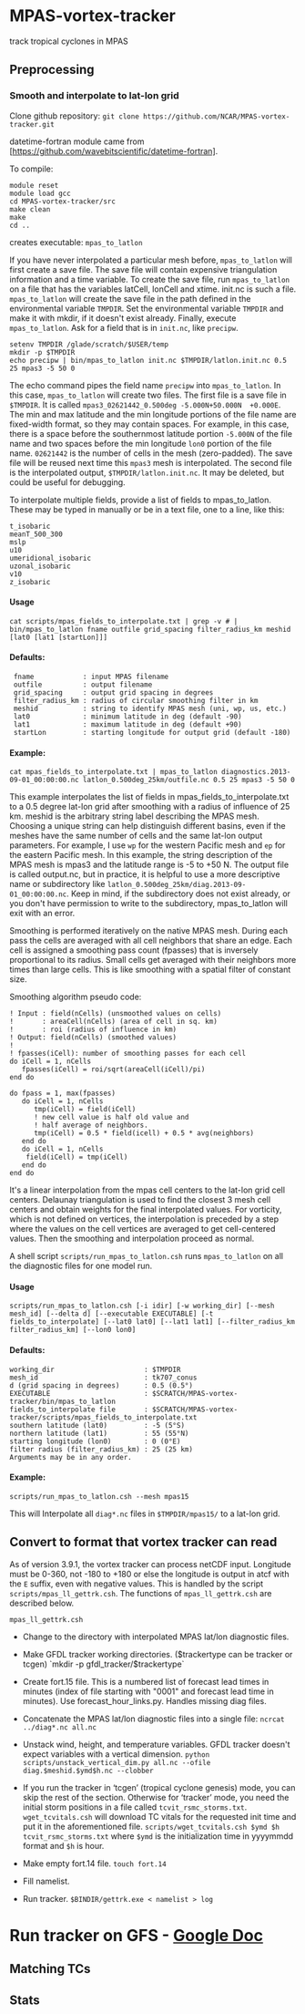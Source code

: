 # MPAS-vortex-tracker
track tropical cyclones in MPAS

## Preprocessing

### Smooth and interpolate to lat-lon grid

Clone github repository: `git clone https://github.com/NCAR/MPAS-vortex-tracker.git`

datetime-fortran module came from [https://github.com/wavebitscientific/datetime-fortran]. 

To compile:
```
module reset
module load gcc
cd MPAS-vortex-tracker/src
make clean
make
cd ..
```

creates executable: `mpas_to_latlon` 

If you have never interpolated a particular mesh before, `mpas_to_latlon` will first create a save file.  The save file will contain expensive triangulation information and a time variable. To create the save file, run `mpas_to_latlon` on a file that has the variables latCell, lonCell and xtime. init.nc is such a file. `mpas_to_latlon` will create the save file in the path defined in the environmental variable `TMPDIR`. Set the environmental variable `TMPDIR` and make it with mkdir, if it doesn't exist already. Finally, execute `mpas_to_latlon`. Ask for a field that is in `init.nc`, like `precipw`. 

```
setenv TMPDIR /glade/scratch/$USER/temp
mkdir -p $TMPDIR
echo precipw | bin/mpas_to_latlon init.nc $TMPDIR/latlon.init.nc 0.5 25 mpas3 -5 50 0
```

The echo command pipes the field name `precipw` into `mpas_to_latlon`. In this case, `mpas_to_latlon` will create two files. The first file is a save file in `$TMPDIR`. It is called `mpas3_02621442_0.500deg -5.000N+50.000N  +0.000E`. The min and max latitude and the min longitude portions of the file name are fixed-width format, so they may contain spaces. For example, in this case, there is a space before the southernmost latitude portion `-5.000N` of the file name and two spaces before the min longitude `lon0` portion of the file name. `02621442` is the number of cells in the mesh (zero-padded). The save file will be reused next time this `mpas3` mesh is interpolated. The second file is the interpolated output, `$TMPDIR/latlon.init.nc`. It may be deleted, but could be useful for debugging. 

To interpolate multiple fields, provide a list of fields to mpas_to_latlon.  These may be typed in manually or be in a text file, one to a line, like this:

```
t_isobaric
meanT_500_300
mslp
u10
umeridional_isobaric
uzonal_isobaric
v10
z_isobaric
```

#### Usage
`cat scripts/mpas_fields_to_interpolate.txt | grep -v # | bin/mpas_to_latlon fname outfile grid_spacing filter_radius_km meshid [lat0 [lat1 [startLon]]]`


#### Defaults:
```
 fname            : input MPAS filename
 outfile          : output filename
 grid_spacing     : output grid spacing in degrees
 filter_radius_km : radius of circular smoothing filter in km
 meshid           : string to identify MPAS mesh (uni, wp, us, etc.)
 lat0             : minimum latitude in deg (default -90)
 lat1             : maximum latitude in deg (default +90)
 startLon         : starting longitude for output grid (default -180)
```

#### Example:
```cat mpas_fields_to_interpolate.txt | mpas_to_latlon diagnostics.2013-09-01_00:00:00.nc latlon_0.500deg_25km/outfile.nc 0.5 25 mpas3 -5 50 0```

This example interpolates the list of fields in mpas_fields_to_interpolate.txt to a 0.5 degree lat-lon grid after smoothing with a radius of influence of 25 km.  meshid is the arbitrary string label describing the MPAS mesh. Choosing a unique string can help distinguish different basins, even if the meshes have the same number of cells and the same lat-lon output parameters.  For example, I use `wp` for the western Pacific mesh and `ep` for the eastern Pacific mesh. In this example, the string description of the MPAS mesh is mpas3 and the latitude range is -5 to +50 N. The output file is called output.nc, but in practice, it is helpful to use a more descriptive name or subdirectory like `latlon_0.500deg_25km/diag.2013-09-01_00:00:00.nc`. Keep in mind, if the subdirectory does not exist already, or you don't have permission to write to the subdirectory, mpas_to_latlon will exit with an error.

Smoothing is performed iteratively on the native MPAS mesh.  During each pass the cells are averaged with all cell neighbors that share an edge.  Each cell is assigned a smoothing pass count (fpasses) that is inversely proportional to its radius. Small cells get averaged with their neighbors more times than large cells. This is like smoothing with a spatial filter of constant size. 

Smoothing algorithm pseudo code:

```
! Input : field(nCells) (unsmoothed values on cells)
!       : areaCell(nCells) (area of cell in sq. km)
!       : roi (radius of influence in km)
! Output: field(nCells) (smoothed values)
! 
! fpasses(iCell): number of smoothing passes for each cell
do iCell = 1, nCells
   fpasses(iCell) = roi/sqrt(areaCell(iCell)/pi)
end do

do fpass = 1, max(fpasses)
   do iCell = 1, nCells
      tmp(iCell) = field(iCell)
      ! new cell value is half old value and
      ! half average of neighbors.
      tmp(iCell) = 0.5 * field(icell) + 0.5 * avg(neighbors)
   end do
   do iCell = 1, nCells
	field(iCell) = tmp(iCell)
   end do
end do
```

It's a linear interpolation from the mpas cell centers to the lat-lon grid cell centers. Delaunay triangulation is used to find the closest 3 mesh cell centers and obtain weights for the final interpolated values.  For vorticity, which is not defined on vertices, the interpolation is preceded by a step where the values on the cell vertices are averaged to get cell-centered values. Then the smoothing and interpolation proceed as normal. 

A shell script `scripts/run_mpas_to_latlon.csh` runs `mpas_to_latlon` on all the diagnostic files for one model run. 

#### Usage

`scripts/run_mpas_to_latlon.csh [-i idir] [-w working_dir] [--mesh mesh_id] [--delta d] [--executable EXECUTABLE] [-t fields_to_interpolate] [--lat0 lat0] [--lat1 lat1] [--filter_radius_km filter_radius_km] [--lon0 lon0]`

#### Defaults:
```
working_dir                      : $TMPDIR
mesh_id                          : tk707_conus
d (grid spacing in degrees)      : 0.5 (0.5°)
EXECUTABLE                       : $SCRATCH/MPAS-vortex-tracker/bin/mpas_to_latlon
fields_to_interpolate file       : $SCRATCH/MPAS-vortex-tracker/scripts/mpas_fields_to_interpolate.txt
southern latitude (lat0)         : -5 (5°S)
northern latitude (lat1)         : 55 (55°N)
starting longitude (lon0)        : 0 (0°E)
filter radius (filter_radius_km) : 25 (25 km)
Arguments may be in any order.
```

#### Example: 
```scripts/run_mpas_to_latlon.csh --mesh mpas15```

This will Interpolate all `diag*.nc` files in `$TMPDIR/mpas15/` to a lat-lon grid. 

## Convert to format that vortex tracker can read

As of version 3.9.1, the vortex tracker can process netCDF input.  Longitude must be 0-360, not -180 to +180 or else the longitude is output in atcf with the `E` suffix, even with negative values. This is handled by the script `scripts/mpas_ll_gettrk.csh`.  The functions of `mpas_ll_gettrk.csh` are described below.

`mpas_ll_gettrk.csh`

  - Change to the directory with interpolated MPAS lat/lon diagnostic files.
  
  - Make GFDL tracker working directories. ($trackertype can be tracker or tcgen)
  `mkdir -p gfdl_tracker/$trackertype`
  
  - Create fort.15 file. This is a numbered list of forecast lead times in minutes (index of file starting with "0001" and forecast lead time in minutes). Use forecast_hour_links.py. Handles missing diag files. 
  
  - Concatenate the MPAS lat/lon diagnostic files into a single file:
  `ncrcat ../diag*.nc all.nc`
  
  - Unstack wind, height, and temperature variables. GFDL tracker doesn't expect variables with a vertical dimension.
  `python scripts/unstack_vertical_dim.py all.nc --ofile diag.$meshid.$ymd$h.nc --clobber`
  
  - If you run the tracker in ‘tcgen’ (tropical cyclone genesis) mode, you can skip the rest of the section. Otherwise for ‘tracker’ mode, you need the initial storm positions in a file called `tcvit_rsmc_storms.txt`.  `wget_tcvitals.csh` will download TC vitals for the requested init time and put it in the aforementioned file.
  `scripts/wget_tcvitals.csh $ymd $h tcvit_rsmc_storms.txt`
  where `$ymd` is the initialization time in yyyymmdd format and `$h` is hour. 
  
  - Make empty fort.14 file.
  `touch fort.14`
  
  - Fill namelist.
  
  - Run tracker.
  `$BINDIR/gettrk.exe < namelist > log`

# Run tracker on GFS - <a href="https://docs.google.com/document/d/1vgNUB4GW0FOgpD3tZUm8GQ2jV8ECW5SI7tfZVcX12UU/edit?usp=sharing">Google Doc</a>

## Matching TCs

## Stats
